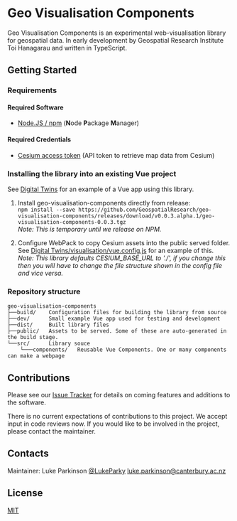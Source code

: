 # Geo Visualisation Components

Geo Visualisation Components is an experimental web-visualisation library for geospatial data. In early development by Geospatial Research Institute Toi Hanagarau and written in TypeScript.



## Getting Started

### Requirements
#### Required Software
* [Node.JS / npm](https://nodejs.org) (**N**ode **P**ackage **M**anager)
  
#### Required Credentials
* [Cesium access token](https://cesium.com/ion/tokens) (API token to retrieve map data from Cesium)

### Installing the library into an existing Vue project

See [Digital Twins](https://github.com/GeospatialResearch/Digital-Twins/tree/master/visualisation) for an example of a Vue app using this library.

1. Install geo-visualisation-components directly from release:  
   `npm install --save https://github.com/GeospatialResearch/geo-visualisation-components/releases/download/v0.0.3.alpha.1/geo-visualisation-components-0.0.3.tgz`  
    _Note: This is temporary until we release on NPM._
   
5. Configure WebPack to copy Cesium assets into the public served folder. 
   See [Digital Twins/visualisation/vue.config.js](https://github.com/GeospatialResearch/Digital-Twins/blob/21-integrate-visualisation-library/visualisation/vue.config.js) for an example of this.  
   _Note: This library defaults CESIUM_BASE_URL to './', if you change this then you will have to change the file structure shown in the config file and vice versa._
   


### Repository structure

```tree
geo-visualisation-components
├──build/    Configuration files for building the library from source
├──dev/      Small example Vue app used for testing and development
├──dist/     Built library files
├──public/   Assets to be served. Some of these are auto-generated in the build stage.
└──src/      Library souce
    └───components/   Reusable Vue Components. One or many components can make a webpage
```

## Contributions

Please see our [Issue Tracker](https://github.com/GeospatialResearch/geo-visualisation-components/issues) for details on coming
features and additions to the software.

There is no current expectations of contributions to this project. We accept input in code reviews now. If you would
like to be involved in the project, please contact the maintainer.


## Contacts
Maintainer: Luke Parkinson [@LukeParky](https://github.com/LukeParky/)
[luke.parkinson@canterbury.ac.nz](mailto:luke.parkinson@canterbury.ac.nz)

## License
[MIT](LICENSE)
